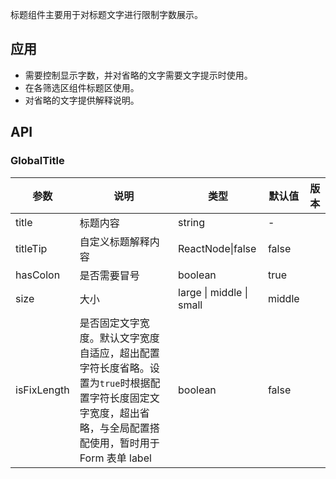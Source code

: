 标题组件主要用于对标题文字进行限制字数展示。
## 应用
- 需要控制显示字数，并对省略的文字需要文字提示时使用。
- 在各筛选区组件标题区使用。
- 对省略的文字提供解释说明。
## API
### GlobalTitle
| 参数 | 说明 | 类型 | 默认值 | 版本 |
| --- | --- | --- | --- | --- |
| title | 标题内容 | string | - |  |
| titleTip | 自定义标题解释内容 | ReactNode\|false | false |  |
| hasColon | 是否需要冒号 | boolean | true |  |
| size | 大小 | large \| middle \| small | middle |  |
| isFixLength | 是否固定文字宽度。默认文字宽度自适应，超出配置字符长度省略。设置为`true`时根据配置字符长度固定文字宽度，超出省略，与全局配置搭配使用，暂时用于 Form 表单 label | boolean | false |  |

